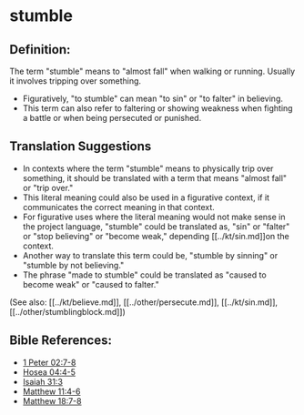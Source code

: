 # stumble #

## Definition: ##

The term "stumble" means to "almost fall" when walking or running. Usually it involves tripping over something.

* Figuratively, "to stumble" can mean "to sin" or "to falter" in believing.
* This term can also refer to faltering or showing weakness when fighting a battle or when being persecuted or punished.

## Translation Suggestions ##

* In contexts where the term "stumble" means to physically trip over something, it should be translated with a term that means "almost fall" or "trip over."
* This literal meaning could also be used in a figurative context, if it communicates the correct meaning in that context.
* For figurative uses where the literal meaning would not make sense in the project language, "stumble" could be translated as, "sin" or "falter" or "stop believing" or "become weak," depending [[../kt/sin.md]]on the context.
* Another way to translate this term could be, "stumble by sinning" or "stumble by not believing."
* The phrase "made to stumble" could be translated as "caused to become weak" or "caused to falter."

(See also: [[../kt/believe.md]], [[../other/persecute.md]], [[../kt/sin.md]], [[../other/stumblingblock.md]])

## Bible References: ##

* [1 Peter 02:7-8](en/tn/1pe/help/02/07)
* [Hosea 04:4-5](en/tn/hos/help/04/04)
* [Isaiah 31:3](en/tn/isa/help/31/03)
* [Matthew 11:4-6](en/tn/mat/help/11/04)
* [Matthew 18:7-8](en/tn/mat/help/18/07)